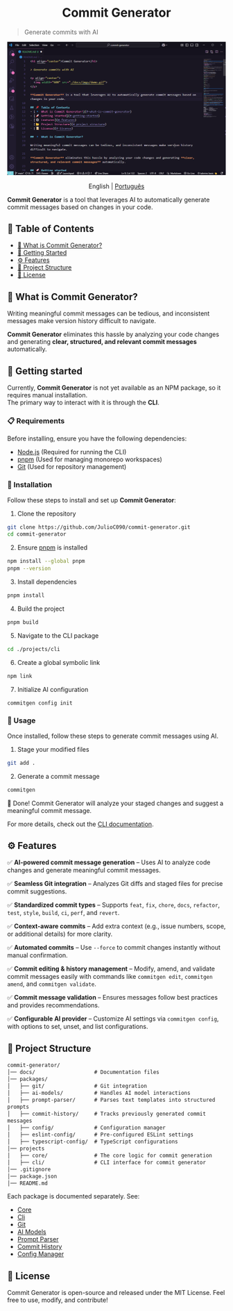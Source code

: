 <h1 align="center">Commit Generator</h1>

> Generate commits with AI

<p align="center">
  <img src="./docs/static/demo.gif">
</p>

<p align="center">
  English
  | 
  <a href="./docs/readme/pt-BR/README.md">Português</a>
</p>

**Commit Generator** is a tool that leverages AI to automatically generate commit messages based on changes in your code.

## 📌 Table of Contents
- [🔹 What is Commit Generator?](#-what-is-commit-generator)
- [🚀 Getting Started](#-getting-started)
- [⚙️ Features](#️-features)
- [📂 Project Structure](#-project-structure)
- [📜 License](#-license)

## 🔹 What is Commit Generator?

Writing meaningful commit messages can be tedious, and inconsistent messages make version history difficult to navigate.  

**Commit Generator** eliminates this hassle by analyzing your code changes and generating **clear, structured, and relevant commit messages** automatically.  

## 🚀 Getting started

Currently, **Commit Generator** is not yet available as an NPM package, so it requires manual installation.  
The primary way to interact with it is through the **CLI**.

### 📋 Requirements

Before installing, ensure you have the following dependencies:
- [Node.js](https://nodejs.org/en) (Required for running the CLI) 
- [pnpm](https://pnpm.io/) (Used for managing monorepo workspaces) 
- [Git](https://git-scm.com/) (Used for repository management)  

### 🔧 Installation

Follow these steps to install and set up **Commit Generator**:

1. Clone the repository
```bash
git clone https://github.com/JulioC090/commit-generator.git
cd commit-generator
```

2. Ensure [pnpm](https://pnpm.io/) is installed
```bash
npm install --global pnpm
pnpm --version
```

3. Install dependencies
```bash
pnpm install
```

4. Build the project
```bash
pnpm build
```

5. Navigate to the CLI package
```bash
cd ./projects/cli
```

6. Create a global symbolic link
```bash
npm link
```

7. Initialize AI configuration
```bash
commitgen config init
```

### 🎯 Usage

Once installed, follow these steps to generate commit messages using AI.

1. Stage your modified files
```bash
git add .
```

2. Generate a commit message
```bash
commitgen
```

🎉 Done! Commit Generator will analyze your staged changes and suggest a meaningful commit message.

For more details, check out the [CLI documentation](./projects/cli).

## ⚙️ Features  

✅ **AI-powered commit message generation** – Uses AI to analyze code changes and generate meaningful commit messages.  

✅ **Seamless Git integration** – Analyzes Git diffs and staged files for precise commit suggestions.  

✅ **Standardized commit types** – Supports `feat`, `fix`, `chore`, `docs`, `refactor`, `test`, `style`, `build`, `ci`, `perf`, and `revert`.  

✅ **Context-aware commits** – Add extra context (e.g., issue numbers, scope, or additional details) for more clarity.  

✅ **Automated commits** – Use `--force` to commit changes instantly without manual confirmation.  

✅ **Commit editing & history management** – Modify, amend, and validate commit messages easily with commands like `commitgen edit`, `commitgen amend`, and `commitgen validate`.  

✅ **Commit message validation** – Ensures messages follow best practices and provides recommendations.  

✅ **Configurable AI provider** – Customize AI settings via `commitgen config`, with options to set, unset, and list configurations.  

## 📂 Project Structure

```
commit-generator/
│── docs/                   # Documentation files
│── packages/
│   ├── git/                # Git integration
│   ├── ai-models/          # Handles AI model interactions
│   ├── prompt-parser/      # Parses text templates into structured prompts
│   ├── commit-history/     # Tracks previously generated commit messages
│   ├── config/             # Configuration manager
│   ├── eslint-config/      # Pre-configured ESLint settings
│   ├── typescript-config/  # TypeScript configurations
│── projects
│   ├── core/               # The core logic for commit generation
│   ├── cli/                # CLI interface for commit generator
│── .gitignore
│── package.json
│── README.md
```

Each package is documented separately. See:
- [Core](./projects/core)
- [Cli](./projects/cli)
- [Git](./packages/git)
- [AI Models](./packages/ai-models/)
- [Prompt Parser](./packages/prompt-parser/)
- [Commit History](./packages/commit-history)
- [Config Manager](./packages/config)

## 📜 License

Commit Generator is open-source and released under the MIT License.
Feel free to use, modify, and contribute!